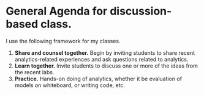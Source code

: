 # General Agenda for discussion-based class.

I use the following framework for my classes.

1. **Share and counsel together.** Begin by inviting students to share recent analytics-related experiences and ask questions related to analytics.
1. **Learn together.** Invite students to discuss one or more of the ideas from the recent labs.
1. **Practice.** Hands-on doing of analytics, whether it be evaluation of models on whiteboard, or writing code, etc.
